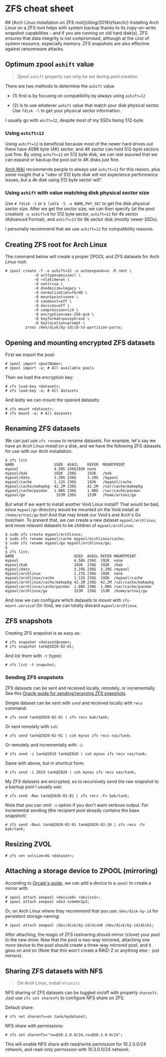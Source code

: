 <h1>ZFS cheat sheet</h1>
## [Arch Linux installation on ZFS root](/blog/2019/zfsarch/)
Installing Arch Linux on a ZFS root helps with system backup thanks to its copy-on-write snapshot capabilities - and if you are running on old hard disk(s), ZFS ensures that data integrity is not compromised, although at the cost of system resource, especially memory. ZFS snapshots are also effective against ransomware attacks.

## Optimum zpool `ashift` value

> Zpool `ashift` property can only be set during pool creation.

There are two methods to determine the `ashift` value

- (1) first is by focusing on compatibility by always using `ashift=12`

- (2) is to use whatever `ashift` value that match your disk physical sector. Use `fdisk -l` to get your physical sector information.

I usually go with `ahift=12`, despite most of my SSDs being 512-byte.

### Using `ashift=12`

Using `ashift=12` is beneficial because most of the newer hard drives out there have 4096 byte (4K) sector, and 4K sector can hold 512-byte sectors just fine. By using `ashift=12` on 512 byte disk, we can rest assured that we can expand or backup the pool out to 4K disks just fine.

[Arch Wiki](https://wiki.archlinux.org/index.php/ZFS#Advanced_Format_disks) recommends people to always use `ashift=12` for this reason, plus some insight that a "vdev of 512 byte disk will not experience performance issues, but a 4k disk using 512 byte sector will".

### Using `ashift` with value matching disk physical sector size

Use `# fdisk -l` or `$ lsblk -S -o NAME,PHY_SEC` to get the disk physical sector size. After we get the sector size, we can then specify (at the pool creation) `-o ashift=9` for 512 byte sector, `ashift=12` for 4k sector (Advanced Format), and `ashift=13` for 8k sector disk (mostly newer SSDs).

I personally recommend that we use `ashift=12` for compatibility reasons.

## Creating ZFS root for Arch Linux

The command below will create a proper ZPOOL and ZFS datasets for Arch Linux root:

    # zpool create -f -o ashift=12 -o autoexpand=on -R /mnt \
                 -O acltype=posixacl \
                 -O relatime=on \
                 -O xattr=sa \
                 -O dnodesize=legacy \
                 -O normalization=formD \
                 -O mountpoint=none \
                 -O canmount=off \
                 -O devices=off \
                 -O compression=lz4 \
                 -O encryption=aes-256-gcm \
                 -O keyformat=passphrase \
                 -O keylocation=prompt \
             zroot /dev/disk/by-id/id-to-partition-partx;

## Opening and mounting encrypted ZFS datasets

First we import the pool:

    # zpool import <poolName>;
    # zpool import -a; # All available pools

Then we load the encryption key:

    # zfs load-key <dataset>;
    # zfs load-key -a; # All datasets

And lastly we can mount the opened datasets:

    # zfs mount <dataset>;
    # zfs mount -a; # All datasets

## Renaming ZFS datasets

We can just use `zfs rename` to rename datasets. For example, let's say we have an Arch Linux install on a disk, and we have the following ZFS datasets for use with our Arch installation.

    $ zfs list
    NAME                  USED  AVAIL    REFER  MOUNTPOINT
    mypool                4.58G 236G192K none
    mypool/bak            192K  236G     192K   /bak
    mypool/data           3.29G 236G     3.29G  /mypool
    mypool/cache          1.12G 236G     192K   /mypool/cache
    mypool/cache/makepkg  42.2M 236G     42.2M  /var/cache/makepkg
    mypool/cache/pacman   1.08G 236G     1.08G  /var/cache/pacman
    mypool/go              153M 236G     153M   /home/artnoi/go

But what if we want to install another Void Linux install? That would be bad, since `mypool/go` directory would be mounted on the Void install at `/home/artnoi/go` too! And that may break our Void's and Arch's Go toolchain. To prevent that, we can create a new dataset `mypool/archlinux`, and move relavant datasets to be children of `mypool/archlinux`:

    $ sudo zfs create mypool/archlinux;
    $ sudo zfs rename mypool/cache mypool/archlinux/cache;
    $ sudo zfs rename mypool/go mypool/archlinux/go;
    $
    $ zfs list;
    NAME                           USED  AVAIL REFER MOUNTPOINT
    mypool                         4.58G 236G  192K  none
    mypool/bak                     192K  236G  192K  /bak
    mypool/data                    3.29G 236G  3.29G /mypool
    mypool/archlinux               1.27G 236G  192K  none
    mypool/archlinux/cache         1.12G 236G  192K  /mypool/cache
    mypool/archlinux/cache/makepkg 42.2M 236G  42.2M /var/cache/makepkg
    mypool/archlinux/cache/pacman  1.08G 236G  1.08G /var/cache/pacman
    mypool/archlinux/go            153M  236G  153M  /home/artnoi/go

And now we can configure which datasets to mount with `zfs-mount.service`! On Void, we can totally discard `mypool/archlinux`.

## ZFS snapshots

Creating ZFS snapshot is as easy as:

    # zfs snapshot <dataset@name>;
    # zfs snapshot tank@2020-02-01;

And list them with `-t` (type):

    # zfs list -t snapshot;

### Sending ZFS snapshots

ZFS datasets can be sent and received locally, remotely, or incrementally. See this [Oracle guide for sending/receiving ZFS snapshots](https://docs.oracle.com/cd/E18752_01/html/819-5461/gbchx.html).

Simple dataset can be sent with `send` and received locally with `recv` command:

    # zfs send tank@2020-02-01 | zfs recv bak/tank;

Or sent remotely with `ssh`:

    # zfs send tank@2020-02-01 | ssh mynas zfs recv nas/tank;

Or remotely and incrementally with `-i`:

    # zfs send -i tank@2019 tank@2020 | ssh mynas zfs recv nas/tank;

Same with above, but in _shortcut_ form:

    # zfs send -i 2019 tank@2020 | ssh mynas zfs recv nas/tank;

My ZFS datasets are encrypted, so to recursively send the raw snapshot to a backup pool I usually use:

    # zfs send -Rwv tank@2020-02-01 | zfs recv -Fv bak/tank;

Note that you can omit `-v` option if you don't want verbose output.
For incremental sending (the recipient pool already contains the base
snapshot):

    # zfs send -Rwvi tank@2020-02-01 tank@2020-02-20 | zfs recv -Fv bak/tank;

## Resizing ZVOL

    # zfs set volsize=4G <dataset>;

## Attaching a storage device to ZPOOL (mirroring)

According to [Orcale's
guide](https://docs.oracle.com/cd/E19253-01/819-5461/gazgw/index.html),
we can add a device to a `zpool` to create a mirror with:

    # zpool attach zeepool <device0> <device1>;
    # zpool attach zeepool sda3 nvme0n1p3;

Or, on Arch Linux where they recommend that you use `/dev/disk-by-id` for persistent storage naming:

    # zpool attach zeepool /dev/disk/by-id/disk0 /dev/disk/by-id/disk1;

After attaching, the magic of ZFS resilvering should mirror (clone) your pool to the new drive. Now that the pool is two-way mirrored, attaching one more device to the pool should create a three-way mirrored pool, and it goes on and on (Note that this won't create a RAID-Z or anything else - just mirrors).

## Sharing ZFS datasets with NFS

> On Arch Linux, install `nfsutils`

NFS sharing of ZFS datasets can be toggled on/off with property `sharenfs`. Just use `zfs set sharenfs` to configure NFS share on ZFS.

Default share:

    # zfs set sharenfs=on tank/mydataset;

NFS share with permissions:

    # zfs set sharenfs="rw=@10.2.0.0/24,ro=@10.3.0.0/24";

This will enable NFS share with read/write permission for 10.2.0.0/24 network, and read-only permission with 10.3.0.0/24 network.
